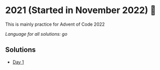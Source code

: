 # 2021 (Started in November 2022) 🎄

This is mainly practice for Advent of Code 2022

_Language for all solutions: go_

## Solutions

- [Day 1](./day-01/problem.md)
